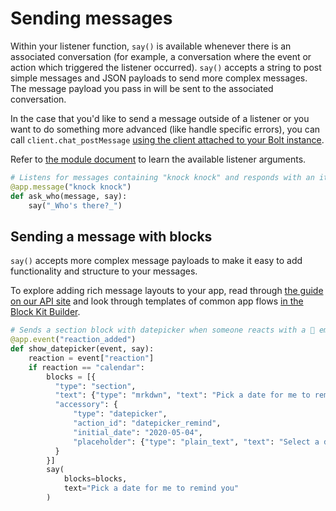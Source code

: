 # Sending messages

Within your listener function, `say()` is available whenever there is an associated conversation (for example, a conversation where the event or action which triggered the listener occurred). `say()` accepts a string to post simple messages and JSON payloads to send more complex messages. The message payload you pass in will be sent to the associated conversation.

In the case that you'd like to send a message outside of a listener or you want to do something more advanced (like handle specific errors), you can call `client.chat_postMessage` [using the client attached to your Bolt instance](/tools/bolt-python/concepts/web-api).

Refer to [the module document](https://docs.slack.dev/tools/bolt-python/reference/kwargs_injection/args.html) to learn the available listener arguments.
```python
# Listens for messages containing "knock knock" and responds with an italicized "who's there?"
@app.message("knock knock")
def ask_who(message, say):
    say("_Who's there?_")
```

## Sending a message with blocks

`say()` accepts more complex message payloads to make it easy to add functionality and structure to your messages.

To explore adding rich message layouts to your app, read through [the guide on our API site](/messaging/#structure) and look through templates of common app flows [in the Block Kit Builder](https://api.slack.com/tools/block-kit-builder?template=1).

```python
# Sends a section block with datepicker when someone reacts with a 📅 emoji
@app.event("reaction_added")
def show_datepicker(event, say):
    reaction = event["reaction"]
    if reaction == "calendar":
        blocks = [{
          "type": "section",
          "text": {"type": "mrkdwn", "text": "Pick a date for me to remind you"},
          "accessory": {
              "type": "datepicker",
              "action_id": "datepicker_remind",
              "initial_date": "2020-05-04",
              "placeholder": {"type": "plain_text", "text": "Select a date"}
          }
        }]
        say(
            blocks=blocks,
            text="Pick a date for me to remind you"
        )
```